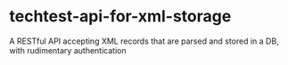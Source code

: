 # techtest-api-for-xml-storage
A RESTful API accepting XML records that are parsed and stored in a DB, with rudimentary authentication
